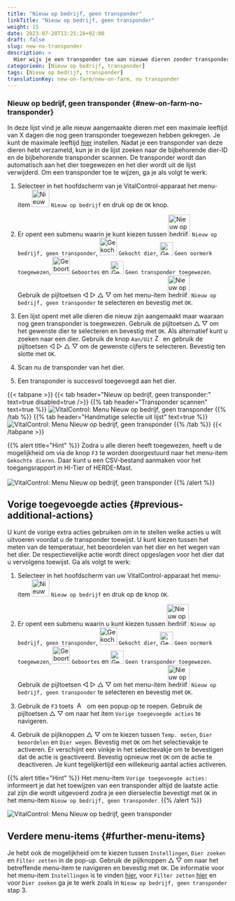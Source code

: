 ```yaml
---
title: "Nieuw op bedrijf, geen transponder"
linkTitle: "Nieuw op bedrijf, geen transponder"
weight: 15
date: 2023-07-28T13:25:28+02:00
draft: false
slug: new-no-transponder
description: >
  Hier wijs je een transponder toe aan nieuwe dieren zonder transponder.
categorieën: [Nieuw op bedrijf, transponder]
tags: [Nieuw op bedrijf, transponder]
translationKey: new-on-farm/new-on-farm, no transponder
---
```

### Nieuw op bedrijf, geen transponder {#new-on-farm-no-transponder}

In deze lijst vind je alle nieuw aangemaakte dieren met een maximale leeftijd van X dagen die nog geen transponder toegewezen hebben gekregen. Je kunt de maximale leeftijd [hier](/nl/docs/settings/animal-registration/#set-default-values) instellen. Nadat je een transponder van deze dieren hebt verzameld, kun je in de lijst zoeken naar de bijbehorende dier-ID en de bijbehorende transponder scannen. De transponder wordt dan automatisch aan het dier toegewezen en het dier wordt uit de lijst verwijderd. Om een transponder toe te wijzen, ga je als volgt te werk:

1. Selecteer in het hoofdscherm van je VitalControl-apparaat het menu-item <img src="/icons/main/new-on-farm.svg" width="40" align="bottom" alt="Nieuw op bedrijf" /> `Nieuw op bedrijf` en druk op de `OK` knop.

2. Er opent een submenu waarin je kunt kiezen tussen <img src="/icons/registration/new-on-farm-no-transponder.svg" width="50" align="bottom" alt="Nieuw op bedrijf, geen transponder" /> `Nieuw op bedrijf, geen transponder`, <img src="/icons/main/new-on-farm.svg" width="40" align="bottom" alt="Gekocht dier" /> `Gekocht dier`, <img src="/icons/registration/no-eartag-number.svg" width="30" align="bottom" alt="Geen nationaal dier-ID" /> `Geen oormerk toegewezen`, <img src="/icons/main/births.svg" width="40" align="bottom" alt="Geboortes" /> `Geboortes` en <img src="/icons/registration/no-transponder.svg" width="30" align="bottom" alt="Geen transponder toegewezen" /> `Geen transponder toegewezen`. Gebruik de pijltoetsen ◁ ▷ △ ▽ om het menu-item <img src="/icons/registration/new-on-farm-no-transponder.svg" width="50" align="bottom" alt="Nieuw op bedrijf, geen transponder" /> `Nieuw op bedrijf, geen transponder` te selecteren en bevestig met `OK`.

3. Een lijst opent met alle dieren die nieuw zijn aangemaakt maar waaraan nog geen transponder is toegewezen. Gebruik de pijltoetsen △ ▽ om het gewenste dier te selecteren en bevestig met `OK`. Als alternatief kunt u zoeken naar een dier. Gebruik de knop `Aan/Uit` <img src="/icons/footer/search.svg" width="15" align="bottom" alt="Zoeken" /> en gebruik de pijltoetsen ◁ ▷ △ ▽ om de gewenste cijfers te selecteren. Bevestig ten slotte met `OK`.

4. Scan nu de transponder van het dier.

5. Een transponder is succesvol toegevoegd aan het dier.

{{< tabpane >}}
{{< tab header="Nieuw op bedrijf, geen transponder:" text=true disabled=true />}}
{{% tab header="Transponder scannen" text=true %}}
 ![VitalControl: Menu Nieuw op bedrijf, geen transponder](../images/notransponder-scan.png "Nieuw op bedrijf, geen transponder")
{{% /tab %}}
{{% tab header="Handmatige selectie uit lijst" text=true %}}
 ![VitalControl: Menu Nieuw op bedrijf, geen transponder](../images/notransponder.png "Nieuw op bedrijf, geen transponder")
{{% /tab %}}
{{< /tabpane >}}

{{% alert title="Hint" %}}
Zodra u alle dieren heeft toegewezen, heeft u de mogelijkheid om via de knop `F3` te worden doorgestuurd naar het menu-item `Gekochte dieren`. Daar kunt u een CSV-bestand aanmaken voor het toegangsrapport in HI-Tier of HERDE-Mast. <br/>
<br/>
![VitalControl: Menu Nieuw op bedrijf, geen transponder](../images/redirect.png "Doorsturen")
{{% /alert %}}

## Vorige toegevoegde acties {#previous-additional-actions}

U kunt de vorige extra acties gebruiken om in te stellen welke acties u wilt uitvoeren voordat u de transponder toewijst. U kunt kiezen tussen het meten van de temperatuur, het beoordelen van het dier en het wegen van het dier. De respectievelijke actie wordt direct opgeslagen voor het dier dat u vervolgens toewijst. Ga als volgt te werk:

1. Selecteer in het hoofdscherm van uw VitalControl-apparaat het menu-item <img src="/icons/main/new-on-farm.svg" width="40" align="bottom" alt="Nieuw op bedrijf" /> `Nieuw op bedrijf` en druk op de knop `OK`.

2. Er opent een submenu waarin u kunt kiezen tussen <img src="/icons/registration/new-on-farm-no-transponder.svg" width="50" align="bottom" alt="Nieuw op bedrijf, geen transponder" /> `Nieuw op bedrijf, geen transponder`, <img src="/icons/main/new-on-farm.svg" width="40" align="bottom" alt="Gekocht dier" /> `Gekocht dier`, <img src="/icons/registration/no-eartag-number.svg" width="30" align="bottom" alt="Geen nationaal dier-ID" /> `Geen oormerk toegewezen`, <img src="/icons/main/births.svg" width="40" align="bottom" alt="Geboortes" /> `Geboortes` en <img src="/icons/registration/no-transponder.svg" width="30" align="bottom" alt="Geen transponder toegewezen" /> `Geen transponder toegewezen`. Gebruik de pijltoetsen ◁ ▷ △ ▽ om het menu-item <img src="/icons/registration/new-on-farm-no-transponder.svg" width="50" align="bottom" alt="Nieuw op bedrijf, geen transponder" /> `Nieuw op bedrijf, geen transponder` te selecteren en bevestig met `OK`.

3. Gebruik de `F3` toets &nbsp;<img src="/icons/footer/open-popup.svg" width="15" align="bottom" alt="Aufruf Popup" />&nbsp; om een popup op te roepen. Gebruik de pijltoetsen △ ▽ om naar het item `Vorige toegevoegde acties` te navigeren.

4. Gebruik de pijlknoppen △ ▽ om te kiezen tussen `Temp. meten`, `Dier beoordelen` en `Dier wegen`. Bevestig met `OK` om het selectievakje te activeren. Er verschijnt een vinkje in het selectievakje om te bevestigen dat de actie is geactiveerd. Bevestig opnieuw met `OK` om de actie te deactiveren. Je kunt tegelijkertijd een willekeurig aantal acties activeren.

{{% alert title="Hint" %}}
Het menu-item `Vorige toegevoegde acties:` informeert je dat het toewijzen van een transponder altijd de laatste actie zal zijn die wordt uitgevoerd zodra je een dierselectie bevestigt met `OK` in het menu-item `Nieuw op bedrijf, geen transponder`.
{{% /alert %}}

 ![VitalControl: Menu Nieuw op bedrijf, geen transponder](../images/actions.png "Aanvullende acties")

 ## Verdere menu-items {#further-menu-items}

Je hebt ook de mogelijkheid om te kiezen tussen `Instellingen`, `Dier zoeken` en `Filter zetten` in de pop-up. Gebruik de pijlknoppen △ ▽ om naar het betreffende menu-item te navigeren en bevestig met `OK`. De informatie voor het menu-item `Instellingen` is te vinden [hier](/nl/docs/settings/animal-registration/#set-default-values), voor `Filter zetten` [hier](/nl/docs/filter/) en voor `Dier zoeken` ga je te werk zoals in `Nieuw op bedrijf, geen transponder` stap 3.
